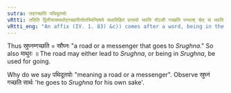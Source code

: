```yaml
---
sutra: तद्गच्छति पथिदूतयोः
vRtti: तदिति द्वितीयासमर्थाद्गच्छतीत्येतस्मिन्विषये यथाविहितं प्रत्ययो भवति योऽसौ गच्छति पन्थाश् चेत् स भवति दूतो वा ॥
vRtti_eng: "An affix (IV. 1. 83) &c)) comes after a word, being in the 2nd case in construction, in the sense of 'what goes thereto', provided that, that which goes, is a road or a messenger."
---
```

Thus स्रुघ्नम्गच्छति = स्रौघ्नः "a road or a messenger that goes to _Srughna_." So also माथुरः ॥ The road may either lead to _Srughna_, or being in _Srughna_, be used for going.

Why do we say पथिदूतयोः "meaning a road or a messenger". Observe स्रुघ्नं गच्छति सार्थः 'he goes to _Srughna_ for his own sake'.
